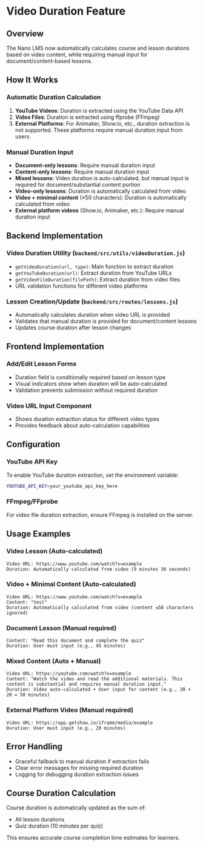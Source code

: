 # Video Duration Feature

## Overview

The Nano LMS now automatically calculates course and lesson durations based on video content, while requiring manual input for document/content-based lessons.

## How It Works

### Automatic Duration Calculation

1. **YouTube Videos**: Duration is extracted using the YouTube Data API
2. **Video Files**: Duration is extracted using ffprobe (FFmpeg)
3. **External Platforms**: For Animaker, Show.io, etc., duration extraction is not supported. These platforms require manual duration input from users.

### Manual Duration Input

- **Document-only lessons**: Require manual duration input
- **Content-only lessons**: Require manual duration input
- **Mixed lessons**: Video duration is auto-calculated, but manual input is required for document/substantial content portion
- **Video-only lessons**: Duration is automatically calculated from video
- **Video + minimal content** (≤50 characters): Duration is automatically calculated from video
- **External platform videos** (Show.io, Animaker, etc.): Require manual duration input

## Backend Implementation

### Video Duration Utility (`backend/src/utils/videoDuration.js`)

- `getVideoDuration(url, type)`: Main function to extract duration
- `getYouTubeDuration(url)`: Extract duration from YouTube URLs
- `getVideoFileDuration(filePath)`: Extract duration from video files
- URL validation functions for different video platforms

### Lesson Creation/Update (`backend/src/routes/lessons.js`)

- Automatically calculates duration when video URL is provided
- Validates that manual duration is provided for document/content lessons
- Updates course duration after lesson changes

## Frontend Implementation

### Add/Edit Lesson Forms

- Duration field is conditionally required based on lesson type
- Visual indicators show when duration will be auto-calculated
- Validation prevents submission without required duration

### Video URL Input Component

- Shows duration extraction status for different video types
- Provides feedback about auto-calculation capabilities

## Configuration

### YouTube API Key

To enable YouTube duration extraction, set the environment variable:

```bash
YOUTUBE_API_KEY=your_youtube_api_key_here
```

### FFmpeg/FFprobe

For video file duration extraction, ensure FFmpeg is installed on the server.

## Usage Examples

### Video Lesson (Auto-calculated)
```
Video URL: https://www.youtube.com/watch?v=example
Duration: Automatically calculated from video (9 minutes 36 seconds)
```

### Video + Minimal Content (Auto-calculated)
```
Video URL: https://www.youtube.com/watch?v=example
Content: "test"
Duration: Automatically calculated from video (content ≤50 characters ignored)
```

### Document Lesson (Manual required)
```
Content: "Read this document and complete the quiz"
Duration: User must input (e.g., 45 minutes)
```

### Mixed Content (Auto + Manual)
```
Video URL: https://youtube.com/watch?v=example
Content: "Watch the video and read the additional materials. This content is substantial and requires manual duration input."
Duration: Video auto-calculated + User input for content (e.g., 30 + 20 = 50 minutes)
```

### External Platform Video (Manual required)
```
Video URL: https://app.getshow.io/iframe/media/example
Duration: User must input (e.g., 20 minutes)
```

## Error Handling

- Graceful fallback to manual duration if extraction fails
- Clear error messages for missing required duration
- Logging for debugging duration extraction issues

## Course Duration Calculation

Course duration is automatically updated as the sum of:
- All lesson durations
- Quiz duration (10 minutes per quiz)

This ensures accurate course completion time estimates for learners.
